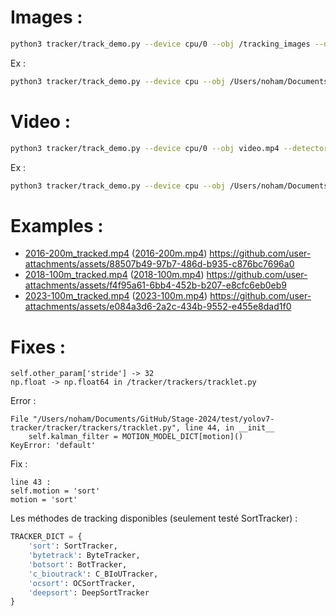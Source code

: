 # Images :
```bash
python3 tracker/track_demo.py --device cpu/0 --obj /tracking_images --detector yolov7 --tracker sort --detector_model_path best.pt --save_dir /tracking --save_images
```

Ex :
```bash
python3 tracker/track_demo.py --device cpu --obj /Users/noham/Documents/GitHub/Stage-2024/VoTT-v2/tracking_images --detector yolov7 --tracker sort --detector_model_path /Users/noham/Documents/GitHub/Stage-2024/VoTT-v2/yolov7x-datasetv2_2024072211/weights/best.pt --save_dir /Users/noham/Documents/GitHub/Stage-2024/VoTT-v2/tracking --save_images
```

# Video :
```bash
python3 tracker/track_demo.py --device cpu/0 --obj video.mp4 --detector yolov7 --tracker sort --detector_model_path best.pt --save_dir /tracking --save_videos
```

Ex :
```bash
python3 tracker/track_demo.py --device cpu --obj /Users/noham/Documents/GitHub/Stage-2024/VoTT-v2/sources/2016-100m.mp4 --detector yolov7 --tracker sort --detector_model_path /Users/noham/Documents/GitHub/Stage-2024/VoTT-v2/yolov7x-datasetv2_2024072211/weights/best.pt --save_dir /Users/noham/Documents/GitHub/Stage-2024/VoTT-v2/tracking --save_videos
```
<!-- 
```bash
python3 tracker/track_demo.py --device cpu --obj /Users/noham/Documents/GitHub/Stage-2024/VoTT-v2/2018-100m.mp4 --detector yolov7 --tracker sort --detector_model_path /Users/noham/Documents/GitHub/Stage-2024/VoTT-v2/yolov7x-datasetv2_2024072211/weights/best.pt --save_dir /Users/noham/Documents/GitHub/Stage-2024/VoTT-v2/tracking --save_videos
``` -->

# Examples :
- [2016-200m_tracked.mp4](../VoTT-v2/tracking/2016-200m_tracked.mp4) ([2016-200m.mp4](../VoTT-v2/2016-200m.mp4))
https://github.com/user-attachments/assets/88507b49-97b7-486d-b935-c876bc7696a0
- [2018-100m_tracked.mp4](../VoTT-v2/tracking/2018-100m_tracked.mp4) ([2018-100m.mp4](../VoTT-v2/2018-100m.mp4))
https://github.com/user-attachments/assets/f4f95a61-6bb4-452b-b207-e8cfc6eb0eb9
- [2023-100m_tracked.mp4](../VoTT-v2/tracking/2023-100m_tracked.mp4) ([2023-100m.mp4](../VoTT-v2/2023-100m.mp4))
https://github.com/user-attachments/assets/e084a3d6-2a2c-434b-9552-e455e8dad1f0

# Fixes :
```text
self.other_param['stride'] -> 32
np.float -> np.float64 in /tracker/trackers/tracklet.py
````

Error :
```
File "/Users/noham/Documents/GitHub/Stage-2024/test/yolov7-tracker/tracker/trackers/tracklet.py", line 44, in __init__
    self.kalman_filter = MOTION_MODEL_DICT[motion]()
KeyError: 'default'
```

Fix :
```
line 43 :
self.motion = 'sort'
motion = 'sort'
````

Les méthodes de tracking disponibles (seulement testé SortTracker) :
```python
TRACKER_DICT = {
    'sort': SortTracker, 
    'bytetrack': ByteTracker, 
    'botsort': BotTracker, 
    'c_bioutrack': C_BIoUTracker, 
    'ocsort': OCSortTracker, 
    'deepsort': DeepSortTracker
}
```
